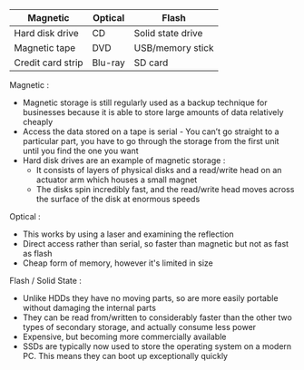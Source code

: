 |**Magnetic**|**Optical**|**Flash**|
|---|---|---|
|Hard disk drive|CD|Solid state drive|
|Magnetic tape|DVD|USB/memory stick|
|Credit card strip|Blu-ray|SD card|

Magnetic : 
- Magnetic storage is still regularly used as a backup technique for businesses because it is able to store large amounts of data relatively cheaply
- Access the data stored on a tape is serial -  You can’t go straight to a particular part, you have to go through the storage from the first unit until you find the one you want
- Hard disk drives are an example of magnetic storage : 
	- It consists of layers of physical disks and a read/write head on an actuator arm which houses a small magnet
	- The disks spin incredibly fast, and the read/write head moves across the surface of the disk at enormous speeds

Optical :
- This works by using a laser and examining the reflection 
- Direct access rather than serial, so faster than magnetic but not as fast as flash 
- Cheap form of memory, however it's limited in size

Flash / Solid State : 
- Unlike HDDs they have no moving parts, so are more easily portable without damaging the internal parts
- They can be read from/written to considerably faster than the other two types of secondary storage, and actually consume less power
- Expensive, but becoming more commercially available 
- SSDs are typically now used to store the operating system on a modern PC. This means they can boot up exceptionally quickly